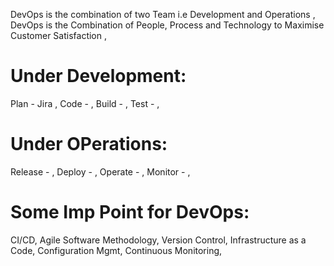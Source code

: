 DevOps is the combination of two Team i.e Development and Operations , 
DevOps is the Combination of People, Process and Technology to Maximise Customer Satisfaction , 

# Under Development: 

Plan - Jira ,
Code -      ,
Build -     ,
Test -      ,

# Under OPerations:

Release -       ,
Deploy  -       ,
Operate -       ,
Monitor -       ,

# Some Imp Point for DevOps:

CI/CD,
Agile Software Methodology,
Version Control,
Infrastructure as a Code,
Configuration Mgmt,
Continuous Monitoring,